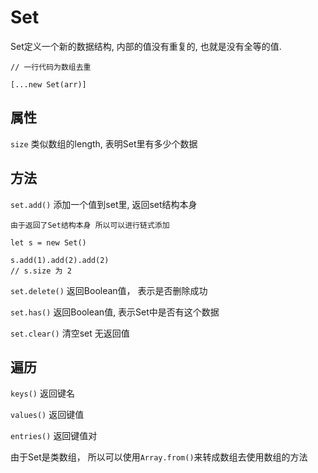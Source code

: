 # Set

Set定义一个新的数据结构, 内部的值没有重复的, 也就是没有全等的值.

```
// 一行代码为数组去重

[...new Set(arr)]
```

## 属性

`size`  类似数组的length, 表明Set里有多少个数据

## 方法

`set.add()` 添加一个值到set里, 返回set结构本身

```
由于返回了Set结构本身 所以可以进行链式添加

let s = new Set()

s.add(1).add(2).add(2)
// s.size 为 2
```

`set.delete()` 返回Boolean值， 表示是否删除成功

`set.has()` 返回Boolean值, 表示Set中是否有这个数据

`set.clear()` 清空set 无返回值

## 遍历

`keys()` 返回键名

`values()` 返回键值

`entries()` 返回键值对

由于Set是类数组， 所以可以使用`Array.from()`来转成数组去使用数组的方法
